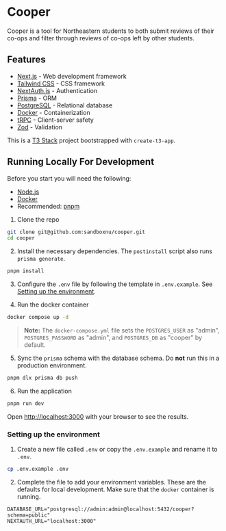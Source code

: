 # Cooper

Cooper is a tool for Northeastern students to both submit reviews of their co-ops and filter through reviews of co-ops left by other students.

## Features

- [Next.js](https://nextjs.org) - Web development framework
- [Tailwind CSS](https://tailwindcss.com) - CSS framework
- [NextAuth.js](https://next-auth.js.org/) - Authentication
- [Prisma](https://www.prisma.io/) - ORM
- [PostgreSQL](https://www.postgresql.org/) - Relational database
- [Docker](https://www.docker.com/) - Containerization
- [tRPC](https://trpc.io/) - Client-server safety
- [Zod](https://zod.dev/) - Validation

This is a [T3 Stack](https://create.t3.gg/) project bootstrapped with `create-t3-app`.

## Running Locally For Development

Before you start you will need the following:

- [Node.js](https://nodejs.org/en)
- [Docker](https://www.docker.com/)
- Recommended: [pnpm](https://pnpm.io/)

1. Clone the repo

```bash
git clone git@github.com:sandboxnu/cooper.git
cd cooper
```

2. Install the necessary dependencies. The `postinstall` script also runs `prisma generate`.

```bash
pnpm install
```

3. Configure the `.env` file by following the template in `.env.example`. See [Setting up the environment](#setting-up-the-environment).

4. Run the docker container

```bash
docker compose up -d
```

> **Note:** The `docker-compose.yml` file sets the `POSTGRES_USER` as "admin", `POSTGRES_PASSWORD` as "admin", and `POSTGRES_DB` as "cooper" by default.

5. Sync the `prisma` schema with the database schema. Do **not** run this in a production environment.

```bash
pnpm dlx prisma db push
```

6. Run the application

```bash
pnpm run dev
```

Open [http://localhost:3000](http://localhost:3000) with your browser to see the results.

### Setting up the environment

1. Create a new file called `.env` or copy the `.env.example` and rename it to `.env`.

```bash
cp .env.example .env
```

2. Complete the file to add your environment variables. These are the defaults for local development. Make sure that the `docker` container is running.

```env
DATABASE_URL="postgresql://admin:admin@localhost:5432/cooper?schema=public"
NEXTAUTH_URL="localhost:3000"
```
